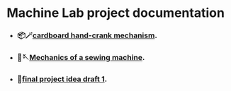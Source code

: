 # Machine Lab project documentation

* ### 📦🪄[cardboard hand-crank mechanism](/6February).
* ### 🧵🪡[Mechanics of a sewing machine](/15February).
* ### 🐳[final project idea draft 1](/20February).
